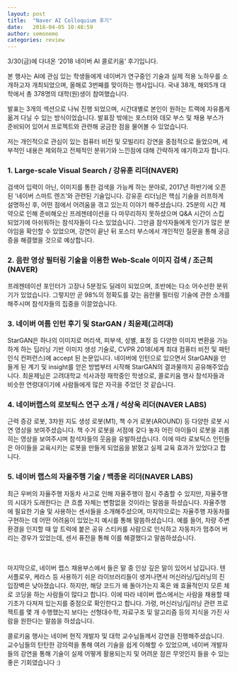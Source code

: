 ```yaml
---
layout: post
title:  "Naver AI Colloquium 후기"
date:   2018-04-05 10:48:59
author: semonemo
categories: review
---
```


<p>3/30(금)에 다녀온 ‘2018 네이버 AI 콜로키움’ 후기입니다.</p>

본 행사는 AI에 관심 있는 학생들에게 네이버가 연구중인 기술과 실제 적용 노하우를 소개하고자 개최되었으며, 올해로 3번째를 맞이하는 행사입니다. 국내 38개, 해외5개 대학에서 총 378명의 대학(원)생이 참여했습니다. 

발표는 3개의 섹션으로 나눠 진행 되었으며, 시간대별로 본인이 원하는 트랙에 자유롭게 옮겨 다닐 수 있는 방식이었습니다. 발표장 밖에는 포스터와 데모 부스 및 채용 부스가 준비되어 있어서 프로젝트와 관련해 궁금한 점을 물어볼 수 있었습니다.

저는 개인적으로 관심이 있는 컴퓨터 비전 및 모빌리티 강연을 중점적으로 들었으며, 세부적인 내용은 제외하고 전체적인 분위기와 느낀점에 대해 간략하게 얘기하고자 합니다.

### 1. Large-scale Visual Search / 강유훈 리더(NAVER)
검색어 입력이 아닌, 이미지를 통한 검색을 가능케 하는 분야로, 2017년 하반기에 오픈된 ‘네이버 스마트 렌즈’와 관련된 기술입니다. 강유훈 리더님은 핵심 기술을 러프하게 설명하신 후, 어떤 점에서 어려움을 겪고 있는지 이야기 해주셨습니다. 25분의 시간 제약으로 인해 준비해오신 프레젠테이션을 다 마무리하지 못하셨으며 Q&A 시간이 스킵 되었기에 아쉬워하는 참석자들이 다소 있었습니다. 그만큼 참석자들에게 인기가 많은 분야임을 확인할 수 있었으며, 강연이 끝난 뒤 포스터 부스에서 개인적인 질문을 통해 궁금증을 해결했을 것으로 예상합니다.

### 2.	음란 영상 필터링 기술을 이용한 Web-Scale 이미지 검색 / 조근희(NAVER)
프레젠테이션 포인터가 고장나 5분정도 딜레이 되었으며, 초반에는 다소 어수선한 분위기가 있었습니다. 그렇지만 곧 98%의 정확도를 갖는 음란물 필터링 기술에 관한 소개를 해주시며 참석자들의 집중을 이끌었습니다.

### 3.	네이버 여름 인턴 후기 및 StarGAN / 최윤제(고려대)
StarGAN은 하나의 이미지로 머리색, 피부색, 성별, 표정 등 다양한 이미지 변환을 가능하게 하는 딥러닝 기반 이미지 생성 기술로, CVPR 2018(세계 최대 컴퓨터 비전 및 패턴 인식 컨퍼런스)에 accept 된 논문입니다. 네이버에 인턴으로 있으면서 StarGAN을 만들게 된 계기 및 insight를 얻은 방법부터 시작해 StarGAN의 결과물까지 공유해주었습니다. 최윤제님은 고려대학교 석사과정 재학중인 학생으로, 콜로키움 행사 참석자들과 비슷한 연령대이기에 사람들에게 많은 자극을 주었던 것 같습니다.

### 4.	네이버랩스의 로보틱스 연구 소개 / 석상욱 리더(NAVER LABS)
근력 증강 로봇, 3차원 지도 생성 로봇(M1), 책 수거 로봇(AROUND) 등 다양한 로봇 시연 영상을 보여주셨습니다. 책 수거 로봇을 서점에 갖다 놓자 어린 아이들이 로봇을 괴롭히는 영상을 보여주시며 참석자들의 웃음을 유발하셨습니다. 이에 따라 로보틱스 인턴들은 아이들을 교육시키는 로봇을 만들게 되었음을 밝혔고 실제 교육 효과가 있었다고 합니다.

### 5.	네이버 랩스의 자율주행 기술 / 백종윤 리더(NAVER LABS)
최근 우버의 자율주행 자동차 사고로 인해 자율주행이 잠시 주춤할 수 있지만, 자율주행의 시대가 도래한다는 큰 흐름 자체는 변함없을 것이라는 말씀을 하셨습니다. 자율주행에 필요한 기술 및 사용하는 센서들을 소개해주셨으며, 마지막으로는 자율주행 자동차를 구현하는 데 어떤 어려움이 있었는지 예시를 통해 말씀하셨습니다. 예를 들어, 차량 주변 환경을 인지할 때 앞 트럭에 붙은 공유 스티커를 사람으로 인식하고 자동차가 멈추어 버리는 경우가 있었는데, 센서 퓨전을 통해 이를 해결했다고 말씀하셨습니다.
 
 </br></br>
마지막으로, 네이버 랩스 채용부스에서 들은 말 중 인상 깊은 말이 있어서 남깁니다. 텐서플로우, 케라스 등 사용하기 쉬운 라이브러리들이 생겨나면서 머신러닝/딥러닝의 진입장벽은 낮아졌습니다. 하지만, 해당 코드가 왜 돌아가는지 혹은 왜 효율적인지 모른 체로 코딩을 하는 사람들이 많다고 합니다. 이에 따라 네이버 랩스에서는 사람을 채용할 때 기초가 다져져 있는지를 중점으로 확인한다고 합니다. 가령, 머신러닝/딥러닝 관련 프로젝트를 몇 개 수행했는지 보다는 선형대수학, 자료구조 및 알고리즘 등의 지식을 가진 사람을 원한다는 말씀을 하셨습니다. 


콜로키움 행사는 네이버 현직 개발자 및 대학 교수님들께서 강연을 진행해주셨습니다. 교수님들의 탄탄한 강의력을 통해 여러 기술을 쉽게 이해할 수 있었으며, 네이버 개발자들의 강연을 통해 기술이 실제 어떻게 활용되는지 및 어려운 점은 무엇인지 들을 수 있는 좋은 기회였습니다 :)
